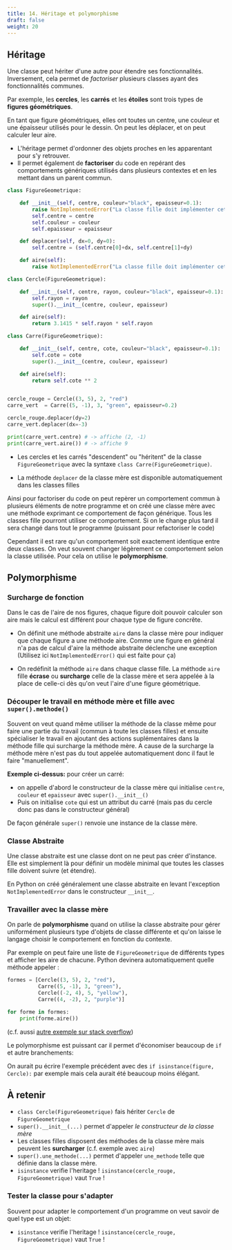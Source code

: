 ```yaml
---
title: 14. Héritage et polymorphisme
draft: false
weight: 20
---
```



## Héritage

Une classe peut hériter d'une autre pour étendre ses fonctionnalités. Inversement, cela permet de *factoriser* plusieurs classes ayant des fonctionnalités communes.

Par exemple, les **cercles**, les **carrés** et les **étoiles** sont trois types de **figures géométriques**.

En tant que figure géométriques, elles ont toutes un centre, une couleur et une épaisseur utilisés pour le dessin. On peut les déplacer, et on peut calculer leur aire.

- L'héritage permet d'ordonner des objets proches en les apparentant pour s'y retrouver.
- Il permet également de **factoriser** du code en repérant des comportements génériques utilisés dans plusieurs contextes et en les mettant dans un parent commun.


```python
class FigureGeometrique:

    def __init__(self, centre, couleur="black", epaisseur=0.1):
        raise NotImplementedError("La classe fille doit implémenter cette fonction!")
        self.centre = centre
        self.couleur = couleur
        self.epaisseur = epaisseur

    def deplacer(self, dx=0, dy=0):
        self.centre = (self.centre[0]+dx, self.centre[1]+dy)

    def aire(self):
        raise NotImplementedError("La classe fille doit implémenter cette fonction!")

class Cercle(FigureGeometrique):

    def __init__(self, centre, rayon, couleur="black", epaisseur=0.1):
        self.rayon = rayon
        super().__init__(centre, couleur, epaisseur)

    def aire(self):
        return 3.1415 * self.rayon * self.rayon

class Carre(FigureGeometrique):

    def __init__(self, centre, cote, couleur="black", epaisseur=0.1):
        self.cote = cote
        super().__init__(centre, couleur, epaisseur)

    def aire(self):
        return self.cote ** 2


cercle_rouge = Cercle((3, 5), 2, "red")
carre_vert  = Carre((5, -1), 3, "green", epaisseur=0.2)

cercle_rouge.deplacer(dy=2)
carre_vert.deplacer(dx=-3)

print(carre_vert.centre) # -> affiche (2, -1)
print(carre_vert.aire()) # -> affiche 9
```

- Les cercles et les carrés "descendent" ou "héritent" de la classe `FigureGeometrique` avec la syntaxe `class Carre(FigureGeometrique)`.

- La méthode `deplacer` de la classe mère est disponible automatiquement dans les classes filles

Ainsi pour factoriser du code on peut repèrer un comportement commun à plusieurs éléments de notre programme et on créé une classe mère avec une méthode exprimant ce comportement de façon générique. Tous les classes fille pourront utiliser ce comportement. Si on le change plus tard il sera changé dans tout le programme (puissant pour refactoriser le code)

Cependant il est rare qu'un comportement soit exactement identique entre deux classes. On veut souvent changer légèrement ce comportement selon la classe utilisée. Pour cela on utilise le **polymorphisme**.


## Polymorphisme

### Surcharge de fonction

Dans le cas de l'aire de nos figures, chaque figure doit pouvoir calculer son aire mais le calcul est différent pour chaque type de figure concrête.

- On définit une méthode abstraite `aire` dans la classe mère pour indiquer que chaque figure a une méthode aire. Comme une figure en général n'a pas de calcul d'aire la méthode abstraite déclenche une exception (Utilisez ici `NotImplementedError()` qui est faite pour ça)

- On redéfinit la méthode `aire` dans chaque classe fille. La méthode `aire` fille **écrase** ou **surcharge** celle de la classe mère et sera appelée à la place de celle-ci dès qu'on veut l'aire d'une figure géométrique.


### Découper le travail en méthode mère et fille avec `super().methode()`

Souvent on veut quand même utiliser la méthode de la classe même pour faire une partie du travail (commun à toute les classes filles) et ensuite spécialiser le travail en ajoutant des actions suplémentaires dans la méthode fille qui surcharge la méthode mère. A cause de la surcharge la méthode mère n'est pas du tout appelée automatiquement donc il faut le faire "manuellement".

**Exemple ci-dessus:** pour créer un carré:
- on appelle d'abord le constructeur de la classe mère qui initialise `centre`, `couleur` et  `epaisseur` avec `super().__init__()`
- Puis on initialise `cote` qui est un attribut du carré (mais pas du cercle donc pas dans le constructeur général)

De façon générale `super()` renvoie une instance de la classe mère.

### Classe Abstraite

Une classe abstraite est une classe dont on ne peut pas créer d'instance. Elle est simplement là pour définir un modèle minimal que toutes les classes fille doivent suivre (et étendre).

En Python on créé généralement une classe abstraite en levant l'exception `NotImplementedError` dans le constructeur `__init__`. 

### Travailler avec la classe mère

On parle de **polymorphisme** quand on utilise la classe abstraite pour gérer uniformément plusieurs type d'objets de classe différente et qu'on laisse le langage choisir le comportement en fonction du contexte.

Par exemple on peut faire une liste de `FigureGeometrique` de différents types et afficher les aire de chacune. Python devinera automatiquement quelle méthode appeler : 

```python
formes = [Cercle((3, 5), 2, "red"),
          Carre((5, -1), 3, "green"),
          Cercle((-2, 4), 5, "yellow"),
          Carre((4, -2), 2, "purple")]

for forme in formes:
    print(forme.aire())
```

(c.f. aussi [autre exemple sur stack overflow](https://stackoverflow.com/a/3724160))

Le polymorphisme est puissant car il permet d'économiser beaucoup de `if` et autre branchements:

On aurait pu écrire l'exemple précédent avec des `if isinstance(figure, Cercle):` par exemple mais cela aurait été beaucoup moins élégant.

## À retenir

- `class Cercle(FigureGeometrique)` fais hériter `Cercle` de `FigureGeometrique`
- `super().__init__(...)` permet d'appeler *le constructeur de la classe mère*
- Les classes filles disposent des méthodes de la classe mère mais peuvent les **surcharger** (c.f. exemple avec `aire`)
- `super().une_methode(...)` permet d'appeler `une_methode` telle que définie dans la classe mère.
- `isinstance` verifie l'heritage ! `isinstance(cercle_rouge, FigureGeometrique)` vaut `True` !


### Tester la classe pour s'adapter

Souvent pour adapter le comportement d'un programme on veut savoir de quel type est un objet:

-  `isinstance` verifie l'heritage ! `isinstance(cercle_rouge, FigureGeometrique)` vaut `True` !

